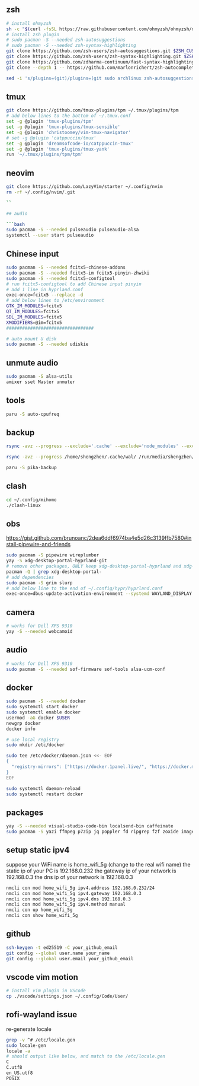 ## zsh

```bash
# install ohmyzsh
sh -c "$(curl -fsSL https://raw.githubusercontent.com/ohmyzsh/ohmyzsh/master/tools/install.sh)"
# install zsh plugin
# sudo pacman -S --needed zsh-autosuggestions
# sudo pacman -S --needed zsh-syntax-highlighting
git clone https://github.com/zsh-users/zsh-autosuggestions.git $ZSH_CUSTOM/plugins/zsh-autosuggestions
git clone https://github.com/zsh-users/zsh-syntax-highlighting.git $ZSH_CUSTOM/plugins/zsh-syntax-highlighting
git clone https://github.com/zdharma-continuum/fast-syntax-highlighting.git ${ZSH_CUSTOM:-$HOME/.oh-my-zsh/custom}/plugins/fast-syntax-highlighting
git clone --depth 1 -- https://github.com/marlonrichert/zsh-autocomplete.git $ZSH_CUSTOM/plugins/zsh-autocomplete

sed -i 's/plugins=(git)/plugins=(git sudo archlinux zsh-autosuggestions zsh-syntax-highlighting fast-syntax-highlighting zsh-autocomplete)/g' ~/.zshrc
```

## tmux

```bash
git clone https://github.com/tmux-plugins/tpm ~/.tmux/plugins/tpm
# add below lines to the bottom of ~/.tmux.conf
set -g @plugin 'tmux-plugins/tpm'
set -g @plugin 'tmux-plugins/tmux-sensible'
set -g @plugin 'christoomey/vim-tmux-navigator'
# set -g @plugin 'catppuccin/tmux'
set -g @plugin 'dreamsofcode-io/catppuccin-tmux'
set -g @plugin 'tmux-plugins/tmux-yank'
run '~/.tmux/plugins/tpm/tpm'
```

## neovim

```bash
git clone https://github.com/LazyVim/starter ~/.config/nvim
rm -rf ~/.config/nvim/.git

``

## audio

```bash
sudo pacman -S --needed pulseaudio pulseaudio-alsa
systemctl --user start pulseaudio
```

## Chinese input

```bash
sudo pacman -S --needed fcitx5-chinese-addons
sudo pacman -S --needed fcitx5-im fcitx5-pinyin-zhwiki
sudo pacman -S --needed fcitx5-configtool
# run fcitx5-configtool to add Chinese input pinyin
# add 1 line in hyprland.conf
exec-once=fcitx5 --replace -d
# add below lines to /etc/environment
GTK_IM_MODULES=fcitx5
QT_IM_MODULES=fcitx5
SDL_IM_MODULES=fcitx5
XMODIFIERS=@im=fcitx5
#################################

# auto mount U disk
sudo pacman -S --needed udiskie
```

## unmute audio

```bash
sudo pacman -S alsa-utils
amixer sset Master unmuter
```

## tools

```bash
paru -S auto-cpufreq
```

## backup

```bash
rsync -avz --progress --exclude='.cache' --exclude='node_modules' --exclude='.venv' /home/shengzhen/ /run/media/shengzhen/1675-9DDB/t480/archlinux/backup/

rsync -avz --progress /home/shengzhen/.cache/wal/ /run/media/shengzhen/1675-9DDB/t480/archlinux/backup/.cache/wal/

paru -S pika-backup
```

## clash

```bash
cd ~/.config/mihomo
./clash-linux
```

## obs

https://gist.github.com/brunoanc/2dea6ddf6974ba4e5d26c3139ffb7580#install-pipewire-and-friends

```bash
sudo pacman -S pipewire wireplumber 
yay -S xdg-desktop-portal-hyprland-git
# remove other packages, ONLY keep xdg-desktop-portal-hyprland and xdg-desktop-portal-gtk
pacman -Q | grep xdg-desktop-portal-
# add dependencies
sudo pacman -S grim slurp
# add below line to the end of ~/.config/hypr/hyprland.conf
exec-once=dbus-update-activation-environment --systemd WAYLAND_DISPLAY XDG_CURRENT_DESKTOP
```

## camera

```bash
# works for Dell XPS 9310
yay -S --needed webcamoid
```

## audio

```bash
# works for Dell XPS 9310
sudo pacman -S --needed sof-firmware sof-tools alsa-ucm-conf
```

## docker

```bash
sudo pacman -S --needed docker
sudo systemctl start docker
sudo systemctl enable docker
usermod -aG docker $USER
newgrp docker
docker info

# use local registry
sudo mkdir /etc/docker

sudo tee /etc/docker/daemon.json <<- EOF
{
  "registry-mirrors": ["https://docker.1panel.live/", "https://docker.m.daocloud.io", "https://noohub.ru", "https://huecker.io", "https://dockerhub.timeweb.cloud"]
}
EOF

sudo systemctl daemon-reload
sudo systemctl restart docker
```

## packages

```bash
yay -S --needed visual-studio-code-bin localsend-bin caffeinate
sudo pacman -S yazi ffmpeg p7zip jq poppler fd ripgrep fzf zoxide imagemagick shellcheck
```

## setup static ipv4
suppose your WiFi name is home_wifi_5g (change to the real wifi name)
the static ip of your PC is 192.168.0.232
the gateway ip of your network is 192.168.0.3
the dns ip of your network is 192.168.0.3

```bash
nmcli con mod home_wifi_5g ipv4.address 192.168.0.232/24
nmcli con mod home_wifi_5g ipv4.gateway 192.168.0.3
nmcli con mod home_wifi_5g ipv4.dns 192.168.0.3
nmcli con mod home_wifi_5g ipv4.method manual
nmcli con up home_wifi_5g
nmcli con show home_wifi_5g
```

## github

```bash
ssh-keygen -t ed25519 -C your_github_email
git config --global user.name your_name
git config --global user.email your_github_email
```

## vscode vim motion

```bash
# install vim plugin in VScode
cp ./vscode/settings.json ~/.config/Code/User/
```

## rofi-wayland issue
re-generate locale

```bash
grep -v ^# /etc/locale.gen
sudo locale-gen
locale -a
# should output like below, and match to the /etc/locale.gen
C
C.utf8
en_US.utf8
POSIX
```

